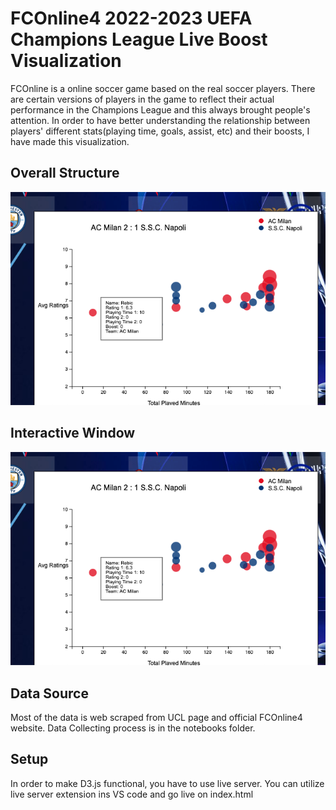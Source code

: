 # FCOnline4 2022-2023 UEFA Champions League Live Boost Visualization

FCOnline is a online soccer game based on the real soccer players. There are certain versions of players in the game to reflect their actual performance in the Champions League and this always brought people's attention. In order to have better understanding the relationship between players' different stats(playing time, goals, assist, etc) and their boosts, I have made this visualization.

## Overall Structure

<img width="1164" alt="Screen Shot 2023-01-18 at 10 32 21 PM" src="https://github.com/sunwoo604/FCOnline4_UCL_Liveboost_VIz/blob/main/sample_img/interactive_window.png">

## Interactive Window
<img width="1164" alt="Screen Shot 2023-01-18 at 10 32 21 PM" src="https://github.com/sunwoo604/FCOnline4_UCL_Liveboost_VIz/blob/main/sample_img/interactive_window.png">

## Data Source
Most of the data is web scraped from UCL page and official FCOnline4 website. Data Collecting process is in the notebooks folder.

## Setup
In order to make D3.js functional, you have to use live server. You can utilize live server extension ins VS code and go live on index.html
